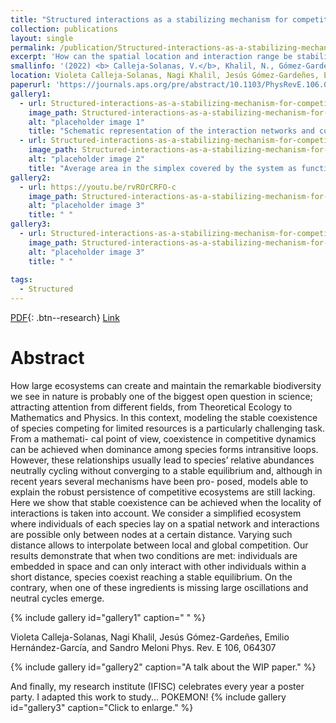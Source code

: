 ```yaml
---
title: "Structured interactions as a stabilizing mechanism for competitive ecosystems"
collection: publications
layout: single
permalink: /publication/Structured-interactions-as-a-stabilizing-mechanism-for-competitive-ecosystems/
excerpt: 'How can the spatial location and interaction range be stabilizing?'
smallinfo: '(2022) <b> Calleja-Solanas, V.</b>, Khalil, N., Gómez-Gardeñes, J., Hernández-García, E. & Meloni, S., <b><i>Phys Rev E</i></b>'
location: Violeta Calleja-Solanas, Nagi Khalil, Jesús Gómez-Gardeñes, Emilio Hernández-García, Sandro Meloni
paperurl: 'https://journals.aps.org/pre/abstract/10.1103/PhysRevE.106.064307'
gallery1:
  - url: Structured-interactions-as-a-stabilizing-mechanism-for-competitive-ecosystems/fig1.png
    image_path: Structured-interactions-as-a-stabilizing-mechanism-for-competitive-ecosystems/fig1.png
    alt: "placeholder image 1"
    title: "Schematic representation of the interaction networks and competitive dynamics."
  - url: Structured-interactions-as-a-stabilizing-mechanism-for-competitive-ecosystems/fig3.png
    image_path: Structured-interactions-as-a-stabilizing-mechanism-for-competitive-ecosystems/fig3.png
    alt: "placeholder image 2"
    title: "Average area in the simplex covered by the system as function of average degree, for different networks."
gallery2:
  - url: https://youtu.be/rvROrCRFO-c
    image_path: Structured-interactions-as-a-stabilizing-mechanism-for-competitive-ecosystems/video.png
    alt: "placeholder image 3"
    title: " "
gallery3:
  - url: Structured-interactions-as-a-stabilizing-mechanism-for-competitive-ecosystems/pokemon.jpeg
    image_path: Structured-interactions-as-a-stabilizing-mechanism-for-competitive-ecosystems/pokemon.jpeg
    alt: "placeholder image 3"
    title: " "
 
tags:
  - Structured
---
```


[PDF](https://violetavivi.github.io/files/PhysRevE.106.064307.pdf){: .btn--research}  [Link](https://journals.aps.org/pre/abstract/10.1103/PhysRevE.106.064307)

# Abstract
How large ecosystems can create and maintain the remarkable
biodiversity we see in nature is probably one of the biggest open question in science; attracting attention from
different fields, from Theoretical Ecology to Mathematics and Physics. In this context, modeling the stable
coexistence of species competing for limited resources is a particularly challenging task. From a mathemati-
cal point of view, coexistence in competitive dynamics can be achieved when dominance among species forms
intransitive loops. However, these relationships usually lead to species’ relative abundances neutrally cycling
without converging to a stable equilibrium and, although in recent years several mechanisms have been pro-
posed, models able to explain the robust persistence of competitive ecosystems are still lacking. Here we show
that stable coexistence can be achieved when the locality of interactions is taken into account. We consider a
simplified ecosystem where individuals of each species lay on a spatial network and interactions are possible
only between nodes at a certain distance. Varying such distance allows to interpolate between local and global
competition. Our results demonstrate that when two conditions are met: individuals are embedded in space and
can only interact with other individuals within a short distance, species coexist reaching a stable equilibrium.
On the contrary, when one of these ingredients is missing large oscillations and neutral cycles emerge.

{% include gallery id="gallery1" caption=" " %}

Violeta Calleja-Solanas, Nagi Khalil, Jesús Gómez-Gardeñes, Emilio Hernández-García, and Sandro Meloni
Phys. Rev. E 106, 064307

{% include gallery id="gallery2"  caption="A talk about the WIP paper." %}

And finally, my research institute (IFISC) celebrates every year a poster party. I adapted this work to study... POKEMON!
{% include gallery id="gallery3"  caption="Click to enlarge." %}
